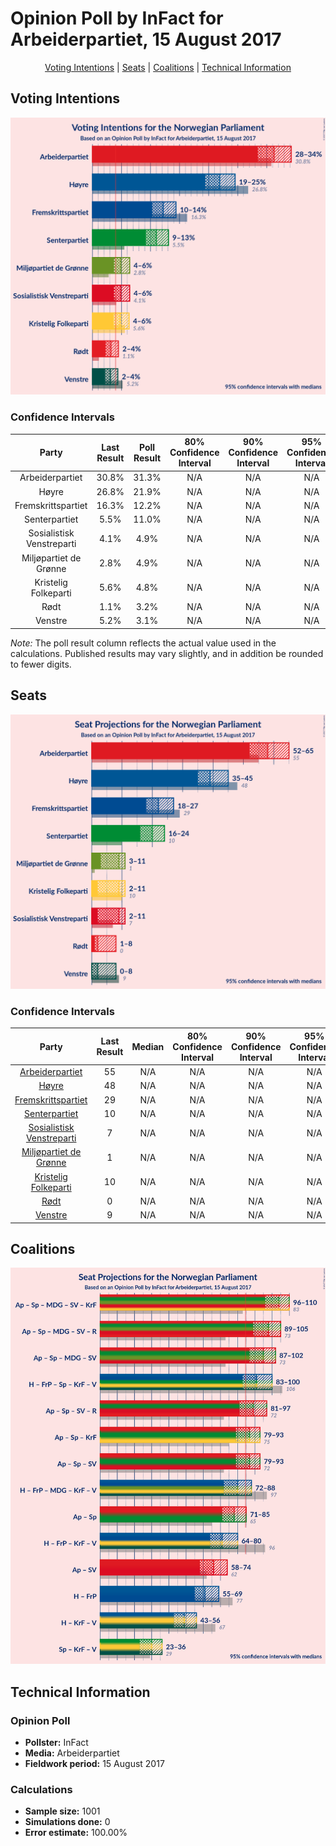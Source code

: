 # Opinion Poll by InFact for Arbeiderpartiet, 15 August 2017

<p align="center"><a href="#voting-intentions">Voting Intentions</a> | <a href="#seats">Seats</a> | <a href="#coalitions">Coalitions</a> | <a href="#technical-information">Technical Information</a></p>

## Voting Intentions

![Graph with voting intentions not yet produced](2017-08-15-InFact.png "Voting Intentions")

### Confidence Intervals

| Party | Last Result | Poll Result | 80% Confidence Interval | 90% Confidence Interval | 95% Confidence Interval | 99% Confidence Interval |
|:-----:|:-----------:|:-----------:|:-----------------------:|:-----------------------:|:-----------------------:|:-----------------------:|
| Arbeiderpartiet | 30.8% | 31.3% | N/A |N/A |N/A |N/A |
| Høyre | 26.8% | 21.9% | N/A |N/A |N/A |N/A |
| Fremskrittspartiet | 16.3% | 12.2% | N/A |N/A |N/A |N/A |
| Senterpartiet | 5.5% | 11.0% | N/A |N/A |N/A |N/A |
| Sosialistisk Venstreparti | 4.1% | 4.9% | N/A |N/A |N/A |N/A |
| Miljøpartiet de Grønne | 2.8% | 4.9% | N/A |N/A |N/A |N/A |
| Kristelig Folkeparti | 5.6% | 4.8% | N/A |N/A |N/A |N/A |
| Rødt | 1.1% | 3.2% | N/A |N/A |N/A |N/A |
| Venstre | 5.2% | 3.1% | N/A |N/A |N/A |N/A |

*Note:* The poll result column reflects the actual value used in the calculations. Published results may vary slightly, and in addition be rounded to fewer digits.

## Seats

![Graph with seats not yet produced](2017-08-15-InFact-seats.png "Seats")

### Confidence Intervals

| Party | Last Result | Median | 80% Confidence Interval | 90% Confidence Interval | 95% Confidence Interval | 99% Confidence Interval |
|:-----:|:-----------:|:------:|:-----------------------:|:-----------------------:|:-----------------------:|:-----------------------:|
| <a href="#arbeiderpartiet">Arbeiderpartiet</a> | 55 | N/A | N/A |N/A |N/A |N/A |
| <a href="#høyre">Høyre</a> | 48 | N/A | N/A |N/A |N/A |N/A |
| <a href="#fremskrittspartiet">Fremskrittspartiet</a> | 29 | N/A | N/A |N/A |N/A |N/A |
| <a href="#senterpartiet">Senterpartiet</a> | 10 | N/A | N/A |N/A |N/A |N/A |
| <a href="#sosialistisk-venstreparti">Sosialistisk Venstreparti</a> | 7 | N/A | N/A |N/A |N/A |N/A |
| <a href="#miljøpartiet-de-grønne">Miljøpartiet de Grønne</a> | 1 | N/A | N/A |N/A |N/A |N/A |
| <a href="#kristelig-folkeparti">Kristelig Folkeparti</a> | 10 | N/A | N/A |N/A |N/A |N/A |
| <a href="#rødt">Rødt</a> | 0 | N/A | N/A |N/A |N/A |N/A |
| <a href="#venstre">Venstre</a> | 9 | N/A | N/A |N/A |N/A |N/A |


## Coalitions

![Graph with coalitions seats not yet produced](2017-08-15-InFact-coalitions-seats.png "Coalitions Seats")


## Technical Information

### Opinion Poll

+ **Pollster:** InFact
+ **Media:** Arbeiderpartiet
+ **Fieldwork period:** 15 August 2017

### Calculations

+ **Sample size:** 1001
+ **Simulations done:** 0
+ **Error estimate:** 100.00%

